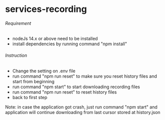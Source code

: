 # services-recording

###### Requirement

- nodeJs 14.x or above need to be installed
- install dependencies by running command "npm install"

###### Instruction

- Change the setting on .env file
- run command "npm run reset" to make sure you reset history files and start from beginning
- run command "npm start" to start downloading recording files
- run command "npm run reset" to reset history files
- back to first step

Note: in case the application got crash, just run command "npm start" and application will continue downloading from last cursor stored at history.json

